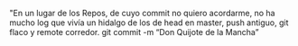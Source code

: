 "En un lugar de los Repos, 
de cuyo commit no quiero acordarme, 
no ha mucho log que vivía 
un hidalgo de los de head en master, 
push antiguo, 
git flaco y remote corredor. 
git commit -m “Don Quijote de la Mancha”

